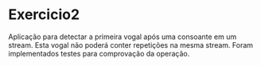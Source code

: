 # Exercicio2

Aplicação para detectar a primeira vogal após uma consoante em um stream. Esta vogal não poderá conter repetições na mesma stream.
Foram implementados testes para comprovação da operação.
